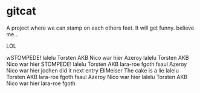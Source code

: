 # gitcat
A project where we can stamp on each others feet.
It will get funny. believe me...


LOL
















wSTOMPEDE! lalelu
Torsten AKB
Nico war hier
Azeroy lalelu Torsten AKB Nico war hier
STOMPEDE! lalelu Torsten AKB lara-roe fgoth fsaul Azeroy Nico war hier jochen did it
next entry EliMeiser The cake is a lie lalelu Torsten AKB lara-roe fgoth fsaul Azeroy Nico war hier lalelu Torsten AKB Nico war hier lara-roe fgoth 
